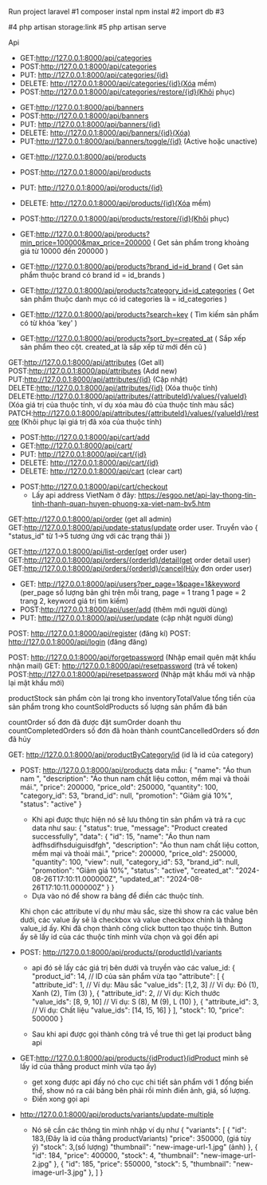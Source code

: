 Run project laravel
#1
composer instal
npm instal
#2
import db
#3

 <!--  -->

#4
php artisan storage:link
#5
php artisan serve

Api

<!-- Categories -->

-   GET:http://127.0.0.1:8000/api/categories
-   POST:http://127.0.0.1:8000/api/categories
-   PUT: http://127.0.0.1:8000/api/categories/{id}
-   DELETE: http://127.0.0.1:8000/api/categories/{id}(Xóa mềm)
-   POST:http://127.0.0.1:8000/api/categories/restore/{id}(Khôi phục)

<!-- Banners -->

-   GET:http://127.0.0.1:8000/api/banners
-   POST:http://127.0.0.1:8000/api/banners
-   PUT: http://127.0.0.1:8000/api/banners/{id}
-   DELETE: http://127.0.0.1:8000/api/banners/{id}(Xóa)
-   PUT:http://127.0.0.1:8000/api/banners/toggle/{id} (Active hoặc unactive)

<!-- Products -->

-   GET:http://127.0.0.1:8000/api/products
-   POST:http://127.0.0.1:8000/api/products
-   PUT: http://127.0.0.1:8000/api/products/{id}
-   DELETE: http://127.0.0.1:8000/api/products/{id}(Xóa mềm)
-   POST:http://127.0.0.1:8000/api/products/restore/{id}(Khôi phục)

-   GET:http://127.0.0.1:8000/api/products?min_price=100000&max_price=200000 ( Get sản phẩm trong khoảng giá từ 10000 đến 200000 )
-   GET:http://127.0.0.1:8000/api/products?brand_id=id_brand ( Get sản phẩm thuộc brand có brand id = id_brands )
-   GET:http://127.0.0.1:8000/api/products?category_id=id_categories ( Get sản phẩm thuộc danh mục có id categories là = id_categories )
-   GET:http://127.0.0.1:8000/api/products?search=key ( Tìm kiếm sản phẩm có từ khóa 'key' )
-   GET:http://127.0.0.1:8000/api/products?sort_by=created_at ( Sắp xếp sản phẩm theo cột. created_at là sắp xếp từ mới đến cũ )

<!-- Attribute -->
GET:http://127.0.0.1:8000/api/attributes (Get all)
POST:http://127.0.0.1:8000/api/attributes (Add new)
PUT:http://127.0.0.1:8000/api/attributes/{id} (Cập nhật)
DELETE:http://127.0.0.1:8000/api/attributes/{id} (Xóa thuộc tính)
DELETE:http://127.0.0.1:8000/api/attributes/{attributeId}/values/{valueId} (Xóa giá trị của thuộc tính, ví dụ xóa màu đỏ của thuộc tính màu sắc)
PATCH:http://127.0.0.1:8000/api/attributes/{attributeId}/values/{valueId}/restore (Khôi phục lại giá trị đã xóa của thuộc tính)

<!-- Cart -->

-   POST:http://127.0.0.1:8000/api/cart/add
-   GET:http://127.0.0.1:8000/api/cart/
-   PUT: http://127.0.0.1:8000/api/cart/{id}
-   DELETE: http://127.0.0.1:8000/api/cart/{id}
-   DELETE: http://127.0.0.1:8000/api/cart (clear cart)

<!-- Checkout -->

-   POST:http://127.0.0.1:8000/api/cart/checkout
    -   Lấy api address VietNam ở đây: https://esgoo.net/api-lay-thong-tin-tinh-thanh-quan-huyen-phuong-xa-viet-nam-bv5.htm


<!-- order -->
 GET:http://127.0.0.1:8000/api/order (get all admin)
 GET:http://127.0.0.1:8000/api/update-status(update order user. 
 Truyền vào {
  "status_id" từ 1->5 tương ứng với các trạng thái
})

 GET:http://127.0.0.1:8000/api/list-order(get order user)
 GET:http://127.0.0.1:8000/api/orders/{orderId}/detail(get order detail user)
 GET:http://127.0.0.1:8000/api/orders/{orderId}/cancel(Hủy đơn order user)

<!-- User -->

-   GET: http://127.0.0.1:8000/api/users?per_page=1&page=1&keyword (per_page số lượng bản ghi trên mỗi trang, page = 1 trang 1 page = 2 trang 2, keyword giá trị tìm kiếm)
-   POST:http://127.0.0.1:8000/api/user/add (thêm mới người dùng)
-   PUT: http://127.0.0.1:8000/api/user/update (cập nhật người dùng)

<!-- Auth -->
POST: http://127.0.0.1:8000/api/register (đăng kí)
POST: http://127.0.0.1:8000/api/login (đăng đăng)

<!-- Resetpassword -->
POST: http://127.0.0.1:8000/api/forgetpassword (Nhập email quên mật khẩu nhận mail)
GET: http://127.0.0.1:8000/api/resetpassword (trả vể token)
POST:http://127.0.0.1:8000/api/resetpassword (Nhập mật khẩu mới và nhập lại mật khẩu mới)

<!-- Dashboard -->
productStock sản phẩm còn lại trong kho
inventoryTotalValue tổng tiền của sản phẩm trong kho
countSoldProducts số lượng sản phẩm đã bán

countOrder số đơn đã được đặt
sumOrder doanh thu
countCompletedOrders số đơn đã hoàn thành
countCancelledOrders số đơn đã hủy

GET: http://127.0.0.1:8000/api/productByCategory/id (id là id của category)


<!----------------------- Biến thể ---------------------------->

<!-- Api thứ nhất để lưu các thông tin cơ bản của sản phẩm -->
- POST: http://127.0.0.1:8000/api/products
    data mẫu:
     {
    "name": "Áo thun nam ",
    "description": "Áo thun nam chất liệu cotton, mềm mại và thoải mái.",
    "price": 200000,
    "price_old": 250000,
    "quantity": 100,
    "category_id": 53,
    "brand_id": null,
    "promotion": "Giảm giá 10%",
    "status": "active"
   }

   + Khi api được thực hiện nó sẽ lưu thông tin sản phẩm và trả ra cục data như sau:
   {
    "status": true,
    "message": "Product created successfully",
    "data": {
        "id": 15,
        "name": "Áo thun nam àdfhsdifhsduiguisdfgh",
        "description": "Áo thun nam chất liệu cotton, mềm mại và thoải mái.",
        "price": 200000,
        "price_old": 250000,
        "quantity": 100,
        "view": null,
        "category_id": 53,
        "brand_id": null,
        "promotion": "Giảm giá 10%",
        "status": "active",
        "created_at": "2024-08-26T17:10:11.000000Z",
        "updated_at": "2024-08-26T17:10:11.000000Z"
            }
    }
    + Dựa vào nó để show ra bảng để điền các thuộc tính.

    Khi chọn các attribute ví dụ như màu sắc, size thì show ra các value bên dưới, các value ấy sẽ là checkbox và value checkbox chính là thằng value_id ấy. Khi đã chọn thành công click button tạo thuộc tính.
    Button ấy sẽ lấy id của các thuộc tính mình vừa chọn và gọi đến api
- POST: http://127.0.0.1:8000/api/products/{productId}/variants
    + api đó sẽ lấy các giá trị bên dưới và truyền vào các value_id:
    {
    "product_id": 14,  // ID của sản phẩm vừa tạo
    "attribute": [
        {
            "attribute_id": 1,  // Ví dụ: Màu sắc
            "value_ids": [1,2, 3]  // Ví dụ: Đỏ (1), Xanh (2), Tím (3)
        },
        {
            "attribute_id": 2,  // Ví dụ: Kích thước
            "value_ids": [8, 9, 10]  // Ví dụ: S (8), M (9), L (10)
        },
        {
            "attribute_id": 3, // Ví dụ: Chất liệu
            "value_ids": [14, 15, 16] 
        }
                    ],
        "stock": 10,
        "price": 500000
    }

    + Sau khi api được gọi thành công trả về true thì get lại product bằng api 
- GET:http://127.0.0.1:8000/api/products/{idProduct}(idProduct mình sẽ lấy id của thằng product mình vừa tạo ấy)

    + get xong được api đấy nó cho cục chi tiết sản phẩm với 1 đống biến thể, show nó ra cái bảng bên phải rồi mình điền ảnh, giá, số lượng.
    + Điền xong gọi api
- http://127.0.0.1:8000/api/products/variants/update-multiple
    + Nó sẽ cần các thông tin mình nhập ví dụ như
    {
    "variants": [
        {
            "id": 183,(Đây là id của thằng productVariants)
            "price": 350000, (giá tùy ý)
            "stock": 3,(số lượng)
            "thumbnail": "new-image-url-1.jpg" (ảnh)
        },
        {
            "id": 184,
            "price": 400000,
            "stock": 4,
            "thumbnail": "new-image-url-2.jpg"
        },
        {
            "id": 185,
            "price": 550000,
            "stock": 5,
            "thumbnail": "new-image-url-3.jpg"
        },
    ]
}
